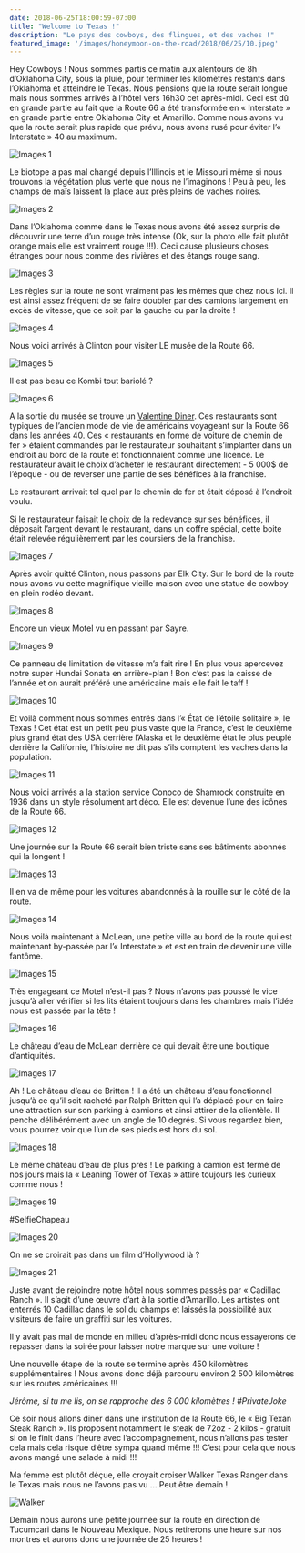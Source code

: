 ```yaml
---
date: 2018-06-25T18:00:59-07:00
title: "Welcome to Texas !"
description: "Le pays des cowboys, des flingues, et des vaches !"
featured_image: '/images/honeymoon-on-the-road/2018/06/25/10.jpeg'
---
```


Hey Cowboys ! Nous sommes partis ce matin aux alentours de 8h d’Oklahoma City, sous la pluie, pour terminer les kilomètres restants dans l’Oklahoma et atteindre le Texas. Nous pensions que la route serait longue mais nous sommes arrivés à l’hôtel vers 16h30 cet après-midi. Ceci est dû en grande partie au fait que la Route 66 a été transformée en « Interstate » en grande partie entre Oklahoma City et Amarillo. Comme nous avons vu que la route serait plus rapide que prévu, nous avons rusé pour éviter l’« Interstate » 40 au maximum.

![Images 1](/images/honeymoon-on-the-road/2018/06/25/1.jpeg)

Le biotope a pas mal changé depuis l’Illinois et le Missouri même si nous trouvons la végétation plus verte que nous ne l’imaginons ! Peu à peu, les champs de maïs laissent la place aux près pleins de vaches noires.

![Images 2](/images/honeymoon-on-the-road/2018/06/25/2.jpeg)

Dans l’Oklahoma comme dans le Texas nous avons été assez surpris de découvrir une terre d’un rouge très intense (Ok, sur la photo elle fait plutôt orange mais elle est vraiment rouge !!!). Ceci cause plusieurs choses étranges pour nous comme des rivières et des étangs rouge sang.

![Images 3](/images/honeymoon-on-the-road/2018/06/25/3.jpeg)

Les règles sur la route ne sont vraiment pas les mêmes que chez nous ici. Il est ainsi assez fréquent de se faire doubler par des camions largement en excès de vitesse, que ce soit par la gauche ou par la droite !

![Images 4](/images/honeymoon-on-the-road/2018/06/25/4.jpeg)

Nous voici arrivés à Clinton pour visiter LE musée de la Route 66.

![Images 5](/images/honeymoon-on-the-road/2018/06/25/5.jpeg)

Il est pas beau ce Kombi tout bariolé ?

![Images 6](/images/honeymoon-on-the-road/2018/06/25/6.jpeg)

A la sortie du musée se trouve un [Valentine Diner](https://www.legendsofamerica.com/66-valentinediners/). Ces restaurants sont typiques de l’ancien mode de vie de américains voyageant sur la Route 66 dans les années 40. Ces « restaurants en forme de voiture de chemin de fer » étaient commandés par le restaurateur souhaitant s’implanter dans un endroit au bord de la route et fonctionnaient comme une licence. Le restaurateur avait le choix d’acheter le restaurant directement - 5 000$ de l’époque - ou de reverser une partie de ses bénéfices à la franchise.

Le restaurant arrivait tel quel par le chemin de fer et était déposé à l’endroit voulu.

Si le restaurateur faisait le choix de la redevance sur ses bénéfices, il déposait l’argent devant le restaurant, dans un coffre spécial, cette boite était relevée régulièrement par les coursiers de la franchise.

![Images 7](/images/honeymoon-on-the-road/2018/06/25/7.jpeg)

Après avoir quitté Clinton, nous passons par Elk City. Sur le bord de la route nous avons vu cette magnifique vieille maison avec une statue de cowboy en plein rodéo devant.

![Images 8](/images/honeymoon-on-the-road/2018/06/25/8.jpeg)

Encore un vieux Motel vu en passant par Sayre.

![Images 9](/images/honeymoon-on-the-road/2018/06/25/9.jpeg)

Ce panneau de limitation de vitesse m’a fait rire ! En plus vous apercevez notre super Hundai Sonata en arrière-plan ! Bon c’est pas la caisse de l’année et on aurait préféré une américaine mais elle fait le taff !

![Images 10](/images/honeymoon-on-the-road/2018/06/25/10.jpeg)

Et voilà comment nous sommes entrés dans l’« État de l’étoile solitaire », le Texas ! Cet état est un petit peu plus vaste que la France, c’est le deuxième plus grand état des USA derrière l’Alaska et le deuxième état le plus peuplé derrière la Californie, l’histoire ne dit pas s’ils comptent les vaches dans la population.

![Images 11](/images/honeymoon-on-the-road/2018/06/25/11.jpeg)

Nous voici arrivés a la station service Conoco de Shamrock construite en 1936 dans un style résolument art déco. Elle est devenue l’une des icônes de la Route 66.

![Images 12](/images/honeymoon-on-the-road/2018/06/25/12.jpeg)

Une journée sur la Route 66 serait bien triste sans ses bâtiments abonnés qui la longent !

![Images 13](/images/honeymoon-on-the-road/2018/06/25/13.jpeg)

Il en va de même pour les voitures abandonnés à la rouille sur le côté de la route.

![Images 14](/images/honeymoon-on-the-road/2018/06/25/14.jpeg)

Nous voilà maintenant à McLean, une petite ville au bord de la route qui est maintenant by-passée par l’« Interstate » et est en train de devenir une ville fantôme.

![Images 15](/images/honeymoon-on-the-road/2018/06/25/15.jpeg)

Très engageant ce Motel n’est-il pas ? Nous n’avons pas poussé le vice jusqu’à aller vérifier si les lits étaient toujours dans les chambres mais l’idée nous est passée par la tête !

![Images 16](/images/honeymoon-on-the-road/2018/06/25/16.jpeg)

Le château d’eau de McLean derrière ce qui devait être une boutique d’antiquités.

![Images 17](/images/honeymoon-on-the-road/2018/06/25/17.jpeg)

Ah ! Le château d’eau de Britten ! Il a été un château d’eau fonctionnel jusqu’à ce qu’il soit racheté par Ralph Britten qui l’a déplacé pour en faire une attraction sur son parking à camions et ainsi attirer de la clientèle. Il penche délibérément avec un angle de 10 degrés. Si vous regardez bien, vous pourrez voir que l’un de ses pieds est hors du sol.

![Images 18](/images/honeymoon-on-the-road/2018/06/25/18.jpeg)

Le même château d’eau de plus près ! Le parking à camion est fermé de nos jours mais la « Leaning Tower of Texas » attire toujours les curieux comme nous !

![Images 19](/images/honeymoon-on-the-road/2018/06/25/19.jpeg)

#SelfieChapeau

![Images 20](/images/honeymoon-on-the-road/2018/06/25/20.jpeg)

On ne se croirait pas dans un film d’Hollywood là ?

![Images 21](/images/honeymoon-on-the-road/2018/06/25/21.jpeg)

Juste avant de rejoindre notre hôtel nous sommes passés par « Cadillac Ranch ». Il s’agit d’une œuvre d’art à la sortie d’Amarillo. Les artistes ont enterrés 10 Cadillac dans le sol du champs et laissés la possibilité aux visiteurs de faire un graffiti sur les voitures. 

Il y avait pas mal de monde en milieu d’après-midi donc nous essayerons de repasser dans la soirée pour laisser notre marque sur une voiture !

Une nouvelle étape de la route se termine après 450 kilomètres supplémentaires ! Nous avons donc déjà parcouru environ 2 500 kilomètres sur les routes américaines !!!

_Jérôme, si tu me lis, on se rapproche des 6 000 kilomètres ! #PrivateJoke_

Ce soir nous allons dîner dans une institution de la Route 66, le « Big Texan Steak Ranch ». Ils proposent notamment le steak de 72oz - 2 kilos - gratuit si on le finit dans l’heure avec l’accompagnement, nous n’allons pas tester cela mais cela risque d’être sympa quand même !!! C’est pour cela que nous avons mangé une salade à midi !!!

Ma femme est plutôt déçue, elle croyait croiser Walker Texas Ranger dans le Texas mais nous ne l’avons pas vu ... Peut être demain !

![Walker](/images/honeymoon-on-the-road/2018/06/25/walker.jpeg)

Demain nous aurons une petite journée sur la route en direction de Tucumcari dans le Nouveau Mexique. Nous retirerons une heure sur nos montres et aurons donc une journée de 25 heures !